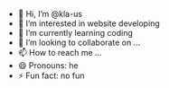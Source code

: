 - 👋 Hi, I’m @kla-us
- 👀 I’m interested in website developing
- 🌱 I’m currently learning coding
- 💞️ I’m looking to collaborate on ...
- 📫 How to reach me ...
- 😄 Pronouns: he
- ⚡ Fun fact: no fun

<!---
kla-us/kla-us is a ✨ special ✨ repository because its `README.md` (this file) appears on your GitHub profile.
You can click the Preview link to take a look at your changes.
--->
